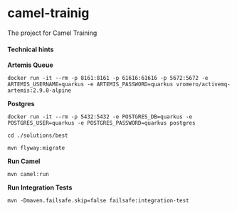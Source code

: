 # camel-trainig
The project for Camel Training

#### Technical hints

**Artemis Queue**
 
 ```
 docker run -it --rm -p 8161:8161 -p 61616:61616 -p 5672:5672 -e ARTEMIS_USERNAME=quarkus -e ARTEMIS_PASSWORD=quarkus vromero/activemq-artemis:2.9.0-alpine
```

**Postgres**

```
docker run -it --rm -p 5432:5432 -e POSTGRES_DB=quarkus -e POSTGRES_USER=quarkus -e POSTGRES_PASSWORD=quarkus postgres
```

```
cd ./solutions/best
```

```
mvn flyway:migrate
```

**Run Camel**
```
mvn camel:run
```

**Run Integration Tests**
```
mvn -Dmaven.failsafe.skip=false failsafe:integration-test
```
